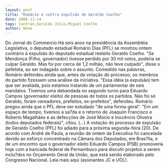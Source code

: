 ```yaml
---
layout: post
title: "Romário é contra expulsão de Geraldo Coelho"
date: 2006-11-14
tags: Contran,Geraldo Julio,Miguel Coelho
author: None
---
```


Do Jornal do Commercio
Há seis anos na presidência da Assembléia Legislativa, o deputado estadual Romário Dias (PFL) se mostrou ontem contrário à expulsão do deputado estadual reeleito Geraldo Coelho. 
\"Se Mendonça (Filho, governador) tivesse perdido por 30 mil votos, poderia se culpar Geraldo. Mas foi por cerca de 1,2 milhão, não teve culpado\", disse o pefelista, ao ser indagado sobre o assunto. Comedido nas palavras, Romário defendeu ainda que, antes da votação do processo, os membros do partido fizessem uma análise da iniciativa. 
\"Essa idéia (a expulsão) tem que ser avaliada, pois estamos tratando de um parlamentar de seis mandatos. Tivemos uma debandada no segundo turno para Eduardo Campos (governador eleito) de pessoas de todos os partidos. Não foi só Geraldo, foram vereadores, prefeitos, ex-prefeitos\", defendeu. 
Romário pregou ainda que o PFL deve ser estudado \"de uma forma geral\". \"Em um espaço de tempo, tivemos a sa?da e o retorno de Joaquim Francisco e Roberto Magalhães e as defecções de José Múcio e Inocêncio Oliveira (todos deputados federais)\", citou.
(...) A votação do processo de expulsão de Geraldo Coelho (PFL) foi adiado para a próxima segunda-feira (20). De acordo com André de Paula, a reunião de ontem da Executiva foi cancelada devido ao esforço concentrado na Câmara dos Deputados, em Bras?lia, e de um encontro que o governador eleito Eduardo Campos (PSB) promoveria hoje com a bancada federal de Pernambuco para discutir projetos a serem inclu?dos no Orçamento Geral da União, que está sendo elaborado pelo Congresso Nacional.
Leia mais aqui (assinantes JC e UOL). 